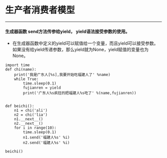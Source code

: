 ﻿# 生产者消费者模型
---
#### 生成器函数 send方法传参给yield， yield语法接受参数的使用。
-   在生成器函数中定义的yield可以赋值给一个变量，而且yield可以接受参数。如果没有给yield传递参数，那么yield就为None，yield赋值的变量也为None。
```
import time
def chi(name):
    print('我是广东人[%s],我要开始吃福建人了' %name)
    while True:
        time.sleep(0.1)
        fujianren = yield
        print('广东人%s疯狂的把福建人%s吃了' %(name,fujianren))


def beichi():
    n1 = chi('ali')
    n2 = chi('lia')
    n1.__next__()
    n2.__next__()
    for i in range(10):
        time.sleep(0.1)
        n1.send('福建人%s' %i)
        n2.send('福建人%s' %i)

beichi()
```




